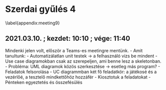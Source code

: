# Szerdai gyűlés 4
\label{appendix:meeting9}

## 2021.03.10. ; kezdet: 10:10 ; vége: 11:40

Mindenki jelen volt, először a Teams-es meetingre mentünk.
	- Amit tanultunk:
		-  Automatizálatlan unit testek -> a felhasználó vizs be mindent
		-  Use case diagramokban csak az szerepeljen, ami benne lesz a skeletonban.
	- Probléma: UML diagramok közös szerkesztése -> esetleg más program?
	- Feladatok felsorolása
	- UC diagrammban két fő feladatkör: a játékosé és a vezérlőé, a tesztelő mindkettőhöz hozzáfér
	- Kiosztotuk a feladatokat
	- Pénteken egyeztetés és összefésülés